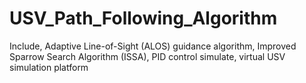 # USV_Path_Following_Algorithm
Include, Adaptive Line-of-Sight (ALOS) guidance algorithm, Improved Sparrow Search Algorithm (ISSA), PID control simulate, virtual USV simulation platform
